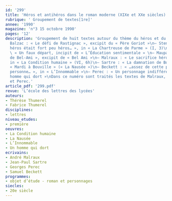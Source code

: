 ```yaml
---
id: '299'
title: 'Héros et antihéros dans le roman moderne (XIXe et XXe siècles) (2/2)'
rubrique: ' Groupement de textes[1re]'
annee: '1990'
magazine: 'n°3 15 octobre 1990'
pages: '12'
description: 'Groupement de huit textes autour du thème du héros et du antihéros :\n–
  Balzac : « Le défi de Rastignac », excipit du « Père Goriot »\n– Stendhal : « Notre
  héros était fort peu héros… », in « La Chartreuse de Parme » (I, 3)\n– Flaubert :
  \ « Un faux départ, incipit de « L’Éducation sentimentale » \n– Maupassant : « L’ascension
  de Bel-Ami », excipit de « Bel Ami »\n– Malraux : « Le sacrifice héroïque de Katow »,
  in « La Condition humaine » (VI, 6h)\n– Sartre : « La damnation de Bouville », in
  « Mardi à Bouville » (« La Nausée »)\n– Beckett : « …assez de cette putain de première
  personne… », in « L’Innommable »\n– Perec : « Un personnage indifférent », in « Un
  homme qui dort »\nDans ce numéro sont traités les textes de Malraux, Sartre, Beckett
  et Perec.'
article_pdf: '299.pdf'
revue: 'L’école des lettres des lycées'
auteurs:
- Thérèse Thumerel
- Fabrice Thumerel
disciplines:
- lettres
niveau_etudes:
- première
oeuvres:
- La Condition humaine
- La Nausée
- L’Innommable
- Un homme qui dort
ecrivains:
- André Malraux
- Jean-Paul Sartre
- Georges Perec
- Samuel Beckett
programmes:
- objet d’étude - roman et personnages
siecles:
- 20e siècle
---
```


